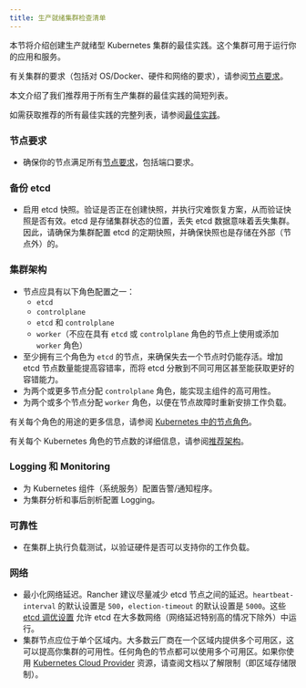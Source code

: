 ```yaml
---
title: 生产就绪集群检查清单
---
```


本节将介绍创建生产就绪型 Kubernetes 集群的最佳实践。这个集群可用于运行你的应用和服务。

有关集群的要求（包括对 OS/Docker、硬件和网络的要求），请参阅[节点要求](../how-to-guides/new-user-guides/kubernetes-clusters-in-rancher-setup/node-requirements-for-rancher-managed-clusters.md)。

本文介绍了我们推荐用于所有生产集群的最佳实践的简短列表。

如需获取推荐的所有最佳实践的完整列表，请参阅[最佳实践](best-practices.md)。

### 节点要求

* 确保你的节点满足所有[节点要求](../how-to-guides/new-user-guides/kubernetes-clusters-in-rancher-setup/node-requirements-for-rancher-managed-clusters.md)，包括端口要求。

### 备份 etcd

* 启用 etcd 快照。验证是否正在创建快照，并执行灾难恢复方案，从而验证快照是否有效。etcd 是存储集群状态的位置，丢失 etcd 数据意味着丢失集群。因此，请确保为集群配置 etcd 的定期快照，并确保快照也是存储在外部（节点外）的。

### 集群架构

* 节点应具有以下角色配置之一：
   * `etcd`
   * `controlplane`
   * `etcd` 和 `controlplane`
   * `worker`（不应在具有 `etcd` 或 `controlplane` 角色的节点上使用或添加 `worker` 角色）
* 至少拥有三个角色为 `etcd` 的节点，来确保失去一个节点时仍能存活。增加 etcd 节点数量能提高容错率，而将 etcd 分散到不同可用区甚至能获取更好的容错能力。
* 为两个或更多节点分配 `controlplane` 角色，能实现主组件的高可用性。
* 为两个或多个节点分配 `worker` 角色，以便在节点故障时重新安排工作负载。

有关每个角色的用途的更多信息，请参阅 [Kubernetes 中的节点角色](../how-to-guides/new-user-guides/kubernetes-clusters-in-rancher-setup/checklist-for-production-ready-clusters/roles-for-nodes-in-kubernetes.md)。

有关每个 Kubernetes 角色的节点数的详细信息，请参阅[推荐架构](../reference-guides/rancher-manager-architecture/architecture-recommendations.md)。

### Logging 和 Monitoring

* 为 Kubernetes 组件（系统服务）配置告警/通知程序。
* 为集群分析和事后剖析配置 Logging。

### 可靠性

* 在集群上执行负载测试，以验证硬件是否可以支持你的工作负载。

### 网络

* 最小化网络延迟。Rancher 建议尽量减少 etcd 节点之间的延迟。`heartbeat-interval` 的默认设置是 `500`，`election-timeout` 的默认设置是 `5000`。这些 [etcd 调优设置](https://etcd.io/docs/v3.5/tuning/) 允许 etcd 在大多数网络（网络延迟特别高的情况下除外）中运行。
* 集群节点应位于单个区域内。大多数云厂商在一个区域内提供多个可用区，这可以提高你集群的可用性。任何角色的节点都可以使用多个可用区。如果你使用 [Kubernetes Cloud Provider](set-up-cloud-providers.md) 资源，请查阅文档以了解限制（即区域存储限制）。
